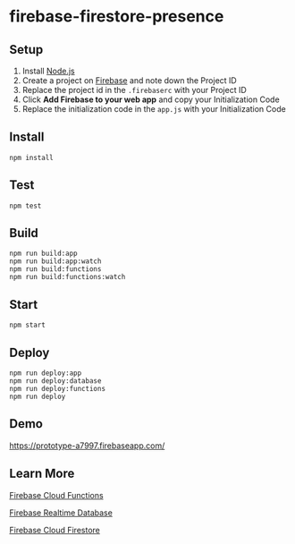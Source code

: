 # firebase-firestore-presence

## Setup
1. Install [Node.js](https://nodejs.org/en/download/)
2. Create a project on [Firebase](https://console.firebase.google.com/) and note down the Project ID
3. Replace the project id in the `.firebaserc` with your Project ID
4. Click **Add Firebase to your web app** and copy your Initialization Code
5. Replace the initialization code in the `app.js` with your Initialization Code

## Install
```
npm install
```

## Test
```
npm test
```

## Build
```
npm run build:app
npm run build:app:watch
npm run build:functions
npm run build:functions:watch
```

## Start
```
npm start
```

## Deploy
```
npm run deploy:app
npm run deploy:database
npm run deploy:functions
npm run deploy
```

## Demo
https://prototype-a7997.firebaseapp.com/

## Learn More

[Firebase Cloud Functions](https://firebase.google.com/docs/functions/)

[Firebase Realtime Database](https://firebase.google.com/docs/database/)

[Firebase Cloud Firestore](https://firebase.google.com/docs/firestore/)
